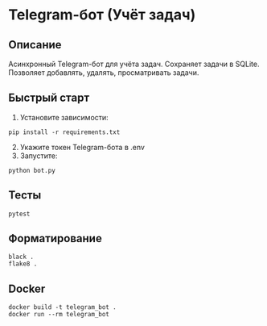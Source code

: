 # Telegram-бот (Учёт задач)

## Описание
Асинхронный Telegram-бот для учёта задач. Сохраняет задачи в SQLite. Позволяет добавлять, удалять, просматривать задачи.


## Быстрый старт
1. Установите зависимости:
```
pip install -r requirements.txt
```
2. Укажите токен Telegram-бота в .env
3. Запустите:
```
python bot.py
```

## Тесты
```
pytest
```

## Форматирование
```
black .
flake8 .
```

## Docker
```
docker build -t telegram_bot .
docker run --rm telegram_bot
```

